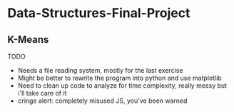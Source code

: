 # Data-Structures-Final-Project

## K-Means

TODO
- Needs a file reading system, mostly for the last exercise
- Might be better to rewrite the program into python and use matplotlib
- Need to clean up code to analyze for time complexity, really messy but i'll take care of it
- cringe alert: completely misused JS, you've been warned
